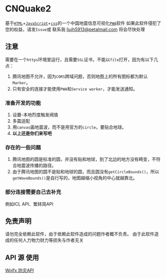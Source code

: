 # CNQuake2
基于[`HTML`](https://developer.mozilla.org/zh-CN/docs/Web/HTML)+[`JavaScript`](https://developer.mozilla.org/zh-CN/docs/Learn/JavaScript)+[`css`](https://developer.mozilla.org/zh-CN/docs/Web/CSS)的一个中国地震信息可视化[`PWA`](https://developer.mozilla.org/zh-CN/docs/Web/Progressive_web_apps)软件
如果此软件侵犯了您的权益，请发`Issue`或 联系我 liujh5913@petalmail.com
将会尽快处理

## 注意
需要在一个`https`环境里运行，且需要`SSL`证书，不能以`file`打开，因为有以下几点：
1. 腾讯地图不允许，因为`CORS`跨域问题，否则地图上的所有图标都为默认`Marker`。
2. 只有安全的连接才能使用`PWA`和`Service worker`，才能发送通知。

### 准备开发的功能
1. 设置-本地烈度触发阀值
2. 多震适配
3. 用`canvas`画地震波，而不是用官方的`circle`，要贴合地球。
4. **以上还是你们来写吧**

### 存在的一些问题
1. 腾讯地图的圆是标准的圆，并没有贴和地球，到了北边的地方没有畸变，不符合地震波传播的路径。
2. 由于腾讯地图的圆不是贴和地球的圆，而且圆没有`getCircleBounds()`，所以`getWaveBounds()`是自行写的，地图越缩小视角的中心就越靠北。

### 部分连接需要自己去补充
例如ICL API、繁转简API

## 免责声明
请勿完全依赖此软件，由于依赖此软件造成的问题作者概不负责。
由于此软件造成的任何人力物力财力等损失与作者无关

## API 源 使用
[Wolfx 防灾API](https://wolfx.jp/apidoc)
